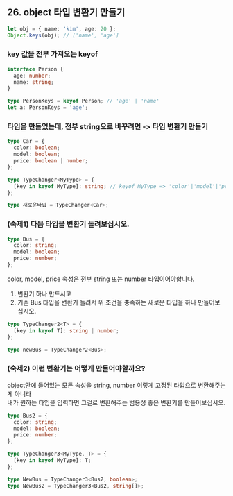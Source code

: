 ## 26. object 타입 변환기 만들기

```ts
let obj = { name: 'kim', age: 20 };
Object.keys(obj); // ['name', 'age']
```

### key 값을 전부 가져오는 keyof

```ts
interface Person {
  age: number;
  name: string;
}

type PersonKeys = keyof Person; // 'age' | 'name'
let a: PersonKeys = 'age';
```

### 타입을 만들었는데, 전부 string으로 바꾸려면 -> 타입 변환기 만들기

```ts
type Car = {
  color: boolean;
  model: boolean;
  price: boolean | number;
};

type TypeChanger<MyType> = {
  [key in keyof MyType]: string; // keyof MyType => 'color'|'model'|'price'
};

type 새로운타입 = TypeChanger<Car>;
```

### (숙제1) 다음 타입을 변환기 돌려보십시오.

```ts
type Bus = {
  color: string;
  model: boolean;
  price: number;
};
```

color, model, price 속성은 전부 string 또는 number 타입이어야합니다.<br>

1. 변환기 하나 만드시고<br>
2. 기존 Bus 타입을 변환기 돌려서 위 조건을 충족하는 새로운 타입을 하나 만들어보십시오.<br>

```ts
type TypeChanger2<T> = {
  [key in keyof T]: string | number;
};

type newBus = TypeChanger2<Bus>;
```

### (숙제2) 이런 변환기는 어떻게 만들어야할까요?

object안에 들어있는 모든 속성을 string, number 이렇게 고정된 타입으로 변환해주는게 아니라<br>
내가 원하는 타입을 입력하면 그걸로 변환해주는 범용성 좋은 변환기를 만들어보십시오.

```ts
type Bus2 = {
  color: string;
  model: boolean;
  price: number;
};

type TypeChanger3<MyType, T> = {
  [key in keyof MyType]: T;
};

type NewBus = TypeChanger3<Bus2, boolean>;
type NewBus2 = TypeChanger3<Bus2, string[]>;
```
